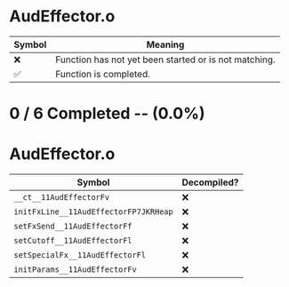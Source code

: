 # AudEffector.o
| Symbol | Meaning 
| ------------- | ------------- 
| :x: | Function has not yet been started or is not matching. 
| :white_check_mark: | Function is completed. 


# 0 / 6 Completed -- (0.0%)
# AudEffector.o
| Symbol | Decompiled? |
| ------------- | ------------- |
| `__ct__11AudEffectorFv` | :x: |
| `initFxLine__11AudEffectorFP7JKRHeap` | :x: |
| `setFxSend__11AudEffectorFf` | :x: |
| `setCutoff__11AudEffectorFl` | :x: |
| `setSpecialFx__11AudEffectorFl` | :x: |
| `initParams__11AudEffectorFv` | :x: |
